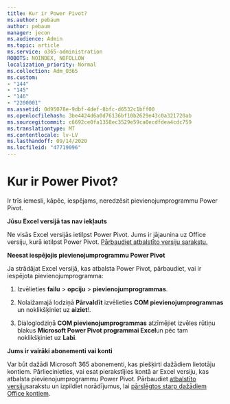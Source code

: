 ```yaml
---
title: Kur ir Power Pivot?
ms.author: pebaum
author: pebaum
manager: jecon
ms.audience: Admin
ms.topic: article
ms.service: o365-administration
ROBOTS: NOINDEX, NOFOLLOW
localization_priority: Normal
ms.collection: Adm_O365
ms.custom:
- "144"
- "145"
- "146"
- "2200001"
ms.assetid: 0d95078e-9dbf-4def-8bfc-d6532c1bff00
ms.openlocfilehash: 3be4424d6a0d76136bf10b2629e43c0a321720ab
ms.sourcegitcommit: c6692ce0fa1358ec3529e59ca0ecdfdea4cdc759
ms.translationtype: MT
ms.contentlocale: lv-LV
ms.lasthandoff: 09/14/2020
ms.locfileid: "47719096"
---
```

# <a name="where-is-power-pivot"></a>Kur ir Power Pivot?

Ir trīs iemesli, kāpēc, iespējams, neredzēsit pievienojumprogrammu Power Pivot.
  
**Jūsu Excel versijā tas nav iekļauts**
  
Ne visās Excel versijās ietilpst Power Pivot. Jums ir jājaunina uz Office versiju, kurā ietilpst Power Pivot. [Pārbaudiet atbalstīto versiju sarakstu.](https://support.office.com/article/aa64e217-4b6e-410b-8337-20b87e1c2a4b.aspx)
  
**Neesat iespējojis pievienojumprogrammu Power Pivot**
  
Ja strādājat Excel versijā, kas atbalsta Power Pivot, pārbaudiet, vai ir iespējota pievienojumprogramma:
  
1. Izvēlieties **failu** \> **opciju** \> **pievienojumprogrammas**.

2. Nolaižamajā lodziņā **Pārvaldīt** izvēlieties **COM pievienojumprogrammas** un noklikšķiniet uz **aiziet**!.

3. Dialoglodziņā **COM pievienojumprogrammas** atzīmējiet izvēles rūtiņu blakus **Microsoft Power Pivot programmai Excel**un pēc tam noklikšķiniet uz **Labi**.

**Jums ir vairāki abonementi vai konti**
  
Var būt dažādi Microsoft 365 abonementi, kas piešķirti dažādiem lietotāju kontiem. Pārliecinieties, vai esat pierakstījies kontā ar Excel versiju, kas atbalsta pievienojumprogrammu Power Pivot. Pārbaudiet [atbalstīto versiju](https://support.office.com/article/aa64e217-4b6e-410b-8337-20b87e1c2a4b.aspx)sarakstu un izpildiet norādījumus, lai [pārslēgtos starp dažādiem Office kontiem](https://support.office.com/article/b9582171-fd1f-4284-9846-bdd72bb28426.aspx#BKMK_WebSwitchAccounts).
